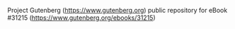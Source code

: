 Project Gutenberg (https://www.gutenberg.org) public repository for eBook #31215 (https://www.gutenberg.org/ebooks/31215)
